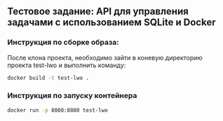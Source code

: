 ##   Тестовое задание: API для управления задачами с использованием SQLite и Docker

### Инструкция по сборке образа:
После клона проекта, необходимо зайти в коневую директорию проекта test-lwo и выполнить команду:

``` bash
docker build -t test-lwo .
```

### Инструкция по запуску контейнера

``` bash
docker run -p 8080:8080 test-lwo
```
